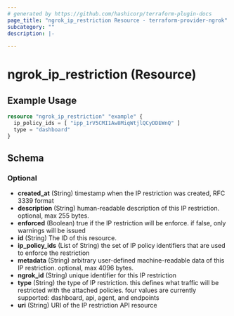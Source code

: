 ```yaml
---
# generated by https://github.com/hashicorp/terraform-plugin-docs
page_title: "ngrok_ip_restriction Resource - terraform-provider-ngrok"
subcategory: ""
description: |-
  
---
```


# ngrok_ip_restriction (Resource)



## Example Usage

```terraform
resource "ngrok_ip_restriction" "example" {
  ip_policy_ids = [ "ipp_1rV5CMI1Aw8MiqWtjlQCyDDEWnQ" ]
  type = "dashboard"
}
```

<!-- schema generated by tfplugindocs -->
## Schema

### Optional

- **created_at** (String) timestamp when the IP restriction was created, RFC 3339 format
- **description** (String) human-readable description of this IP restriction. optional, max 255 bytes.
- **enforced** (Boolean) true if the IP restriction will be enforce. if false, only warnings will be issued
- **id** (String) The ID of this resource.
- **ip_policy_ids** (List of String) the set of IP policy identifiers that are used to enforce the restriction
- **metadata** (String) arbitrary user-defined machine-readable data of this IP restriction. optional, max 4096 bytes.
- **ngrok_id** (String) unique identifier for this IP restriction
- **type** (String) the type of IP restriction. this defines what traffic will be restricted with the attached policies. four values are currently supported: dashboard, api, agent, and endpoints
- **uri** (String) URI of the IP restriction API resource


